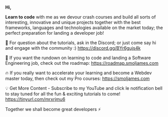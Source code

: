 ****Hi**,**

**Learn to code** with me as we devour crash courses and build all sorts of interesting, innovative and unique projects together with the best frameworks, languages and technologies available on the market today; the perfect preparation for landing a developer job!

🌿 For question about the tutorials, ask in the Discord; or just come say hi and engage with the community :)
https://discord.gg/BYr6gujs4k

🐝 If you want the rundown on learning to code and landing a Software Engineering job, check out the roadmap:
https://roadmap.smoljames.com

🔥 If you really want to accelerate your learning and become a Webdev master today, then check out my Pro courses:
https://smoljames.com

💡 Get More Content - Subscribe to my YouTube and click le notification bell to stay tuned for all the fun & exciting tutorials to come!
https://tinyurl.com/mrxrjmu6

Together we shall become great developers ⚡️


